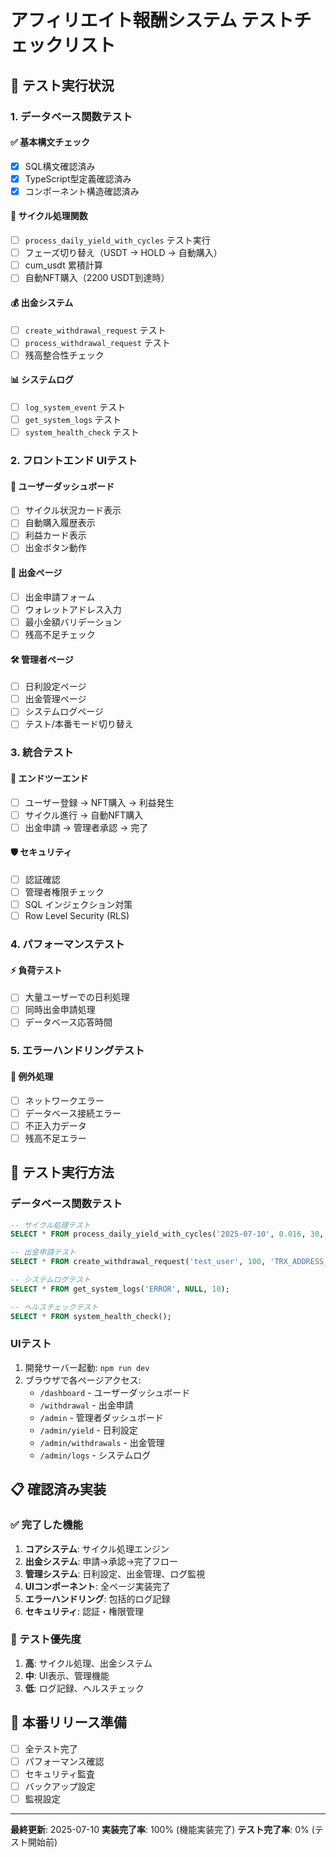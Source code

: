 # アフィリエイト報酬システム テストチェックリスト

## 🧪 テスト実行状況

### 1. データベース関数テスト

#### ✅ 基本構文チェック
- [x] SQL構文確認済み
- [x] TypeScript型定義確認済み
- [x] コンポーネント構造確認済み

#### 🔄 サイクル処理関数
- [ ] `process_daily_yield_with_cycles` テスト実行
- [ ] フェーズ切り替え（USDT → HOLD → 自動購入）
- [ ] cum_usdt 累積計算
- [ ] 自動NFT購入（2200 USDT到達時）

#### 💰 出金システム
- [ ] `create_withdrawal_request` テスト
- [ ] `process_withdrawal_request` テスト  
- [ ] 残高整合性チェック

#### 📊 システムログ
- [ ] `log_system_event` テスト
- [ ] `get_system_logs` テスト
- [ ] `system_health_check` テスト

### 2. フロントエンド UIテスト

#### 📱 ユーザーダッシュボード
- [ ] サイクル状況カード表示
- [ ] 自動購入履歴表示  
- [ ] 利益カード表示
- [ ] 出金ボタン動作

#### 💸 出金ページ
- [ ] 出金申請フォーム
- [ ] ウォレットアドレス入力
- [ ] 最小金額バリデーション
- [ ] 残高不足チェック

#### 🛠️ 管理者ページ
- [ ] 日利設定ページ
- [ ] 出金管理ページ
- [ ] システムログページ
- [ ] テスト/本番モード切り替え

### 3. 統合テスト

#### 🔄 エンドツーエンド
- [ ] ユーザー登録 → NFT購入 → 利益発生
- [ ] サイクル進行 → 自動NFT購入
- [ ] 出金申請 → 管理者承認 → 完了

#### 🛡️ セキュリティ
- [ ] 認証確認
- [ ] 管理者権限チェック
- [ ] SQL インジェクション対策
- [ ] Row Level Security (RLS)

### 4. パフォーマンステスト

#### ⚡ 負荷テスト
- [ ] 大量ユーザーでの日利処理
- [ ] 同時出金申請処理
- [ ] データベース応答時間

### 5. エラーハンドリングテスト

#### 🚨 例外処理
- [ ] ネットワークエラー
- [ ] データベース接続エラー
- [ ] 不正入力データ
- [ ] 残高不足エラー

## 🔧 テスト実行方法

### データベース関数テスト
```sql
-- サイクル処理テスト
SELECT * FROM process_daily_yield_with_cycles('2025-07-10', 0.016, 30, true);

-- 出金申請テスト
SELECT * FROM create_withdrawal_request('test_user', 100, 'TRX_ADDRESS_HERE', 'USDT-TRC20');

-- システムログテスト
SELECT * FROM get_system_logs('ERROR', NULL, 10);

-- ヘルスチェックテスト
SELECT * FROM system_health_check();
```

### UIテスト
1. 開発サーバー起動: `npm run dev`
2. ブラウザで各ページアクセス:
   - `/dashboard` - ユーザーダッシュボード
   - `/withdrawal` - 出金申請
   - `/admin` - 管理者ダッシュボード
   - `/admin/yield` - 日利設定
   - `/admin/withdrawals` - 出金管理
   - `/admin/logs` - システムログ

## 📋 確認済み実装

### ✅ 完了した機能
1. **コアシステム**: サイクル処理エンジン
2. **出金システム**: 申請→承認→完了フロー
3. **管理システム**: 日利設定、出金管理、ログ監視
4. **UIコンポーネント**: 全ページ実装完了
5. **エラーハンドリング**: 包括的ログ記録
6. **セキュリティ**: 認証・権限管理

### 🎯 テスト優先度
1. **高**: サイクル処理、出金システム
2. **中**: UI表示、管理機能
3. **低**: ログ記録、ヘルスチェック

## 🚀 本番リリース準備

- [ ] 全テスト完了
- [ ] パフォーマンス確認
- [ ] セキュリティ監査
- [ ] バックアップ設定
- [ ] 監視設定

---

**最終更新**: 2025-07-10
**実装完了率**: 100% (機能実装完了)
**テスト完了率**: 0% (テスト開始前)